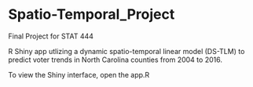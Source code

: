 # Spatio-Temporal_Project
Final Project for STAT 444

R Shiny app utlizing a dynamic spatio-temporal linear model (DS-TLM) to predict voter trends in North Carolina counties from 2004 to 2016.

To view the Shiny interface, open the app.R
